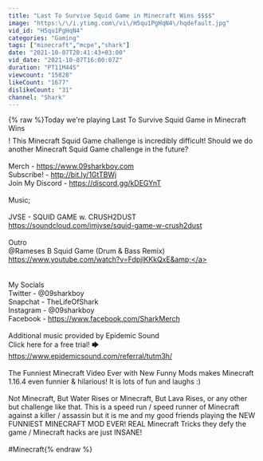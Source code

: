 ```yaml
---
title: "Last To Survive Squid Game in Minecraft Wins $$$$"
image: "https:\/\/i.ytimg.com\/vi\/H5qu1PgHqN4\/hqdefault.jpg"
vid_id: "H5qu1PgHqN4"
categories: "Gaming"
tags: ["minecraft","mcpe","shark"]
date: "2021-10-07T20:41:43+03:00"
vid_date: "2021-10-07T16:00:07Z"
duration: "PT11M44S"
viewcount: "15828"
likeCount: "1677"
dislikeCount: "31"
channel: "Shark"
---
```

{% raw %}Today we're playing Last To Survive Squid Game in Minecraft Wins $$$$! This Minecraft Squid Game challenge is incredibly difficult! Should we do another Minecraft Squid Game challenge in the future?<br /><br />Merch - <a rel="nofollow" target="blank" href="https://www.09sharkboy.com">https://www.09sharkboy.com</a><br />Subscribe! -  <a rel="nofollow" target="blank" href="http://bit.ly/1GtTBWj">http://bit.ly/1GtTBWj</a><br />Join My Discord - <a rel="nofollow" target="blank" href="https://discord.gg/kDEGYnT">https://discord.gg/kDEGYnT</a><br /><br />Music;<br /><br />JVSE - SQUID GAME w. CRUSH2DUST<br /><a rel="nofollow" target="blank" href="https://soundcloud.com/imjvse/squid-game-w-crush2dust">https://soundcloud.com/imjvse/squid-game-w-crush2dust</a><br /><br />Outro<br />@Rameses B Squid Game (Drum &amp; Bass Remix)<br /><a rel="nofollow" target="blank" href="https://www.youtube.com/watch?v=FdpjlKKkQxE&amp;">https://www.youtube.com/watch?v=FdpjlKKkQxE&amp;</a><br /><br /><br />My Socials<br />Twitter - @09sharkboy<br />Snapchat - TheLifeOfShark<br />Instagram - @09sharkboy<br />Facebook - <a rel="nofollow" target="blank" href="https://www.facebook.com/SharkMerch">https://www.facebook.com/SharkMerch</a><br /><br />Additional music provided by Epidemic Sound<br />Click here for a free trial! 🡆 <a rel="nofollow" target="blank" href="https://www.epidemicsound.com/referral/tutm3h/">https://www.epidemicsound.com/referral/tutm3h/</a><br /><br />The Funniest Minecraft Video Ever with New Funny Mods makes Minecraft 1.16.4 even funnier &amp; hilarious! It is lots of fun and laughs :) <br /><br />Not Minecraft, But Water Rises or Minecraft, But Lava Rises, or any other but challenge like that. This is a speed run / speed runner of Minecraft against a killer / assassin but it is me and my good friends playing the NEW FUNNIEST MINECRAFT MOD EVER! REAL Minecraft Tricks they defy the game / Minecraft hacks are just INSANE!<br /><br />#Minecraft{% endraw %}
